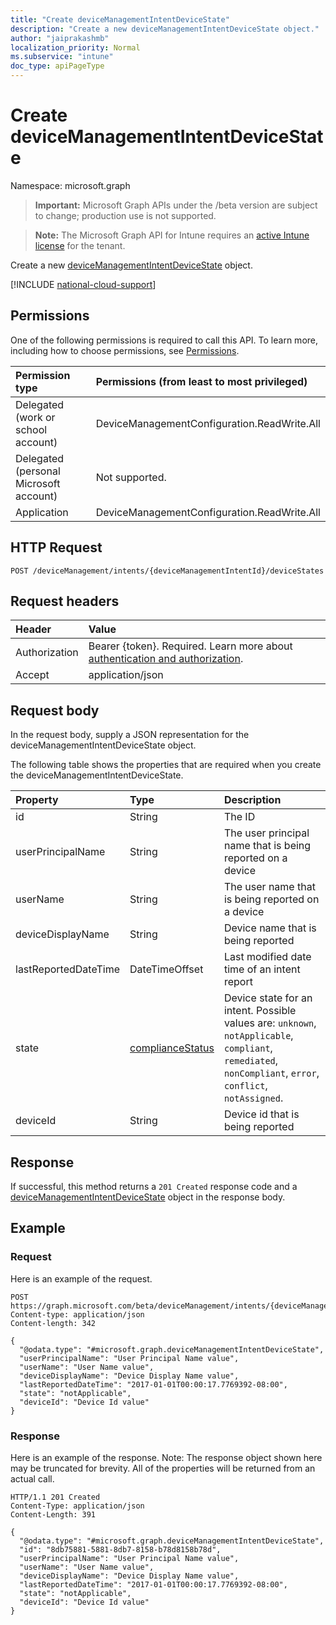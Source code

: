 ```yaml
---
title: "Create deviceManagementIntentDeviceState"
description: "Create a new deviceManagementIntentDeviceState object."
author: "jaiprakashmb"
localization_priority: Normal
ms.subservice: "intune"
doc_type: apiPageType
---
```


# Create deviceManagementIntentDeviceState

Namespace: microsoft.graph

> **Important:** Microsoft Graph APIs under the /beta version are subject to change; production use is not supported.

> **Note:** The Microsoft Graph API for Intune requires an [active Intune license](https://go.microsoft.com/fwlink/?linkid=839381) for the tenant.

Create a new [deviceManagementIntentDeviceState](../resources/intune-deviceintent-devicemanagementintentdevicestate.md) object.

[!INCLUDE [national-cloud-support](../../includes/all-clouds.md)]

## Permissions
One of the following permissions is required to call this API. To learn more, including how to choose permissions, see [Permissions](/graph/permissions-reference).

|Permission type|Permissions (from least to most privileged)|
|:---|:---|
|Delegated (work or school account)|DeviceManagementConfiguration.ReadWrite.All|
|Delegated (personal Microsoft account)|Not supported.|
|Application|DeviceManagementConfiguration.ReadWrite.All|

## HTTP Request
<!-- {
  "blockType": "ignored"
}
-->
``` http
POST /deviceManagement/intents/{deviceManagementIntentId}/deviceStates
```

## Request headers
|Header|Value|
|:---|:---|
|Authorization|Bearer {token}. Required. Learn more about [authentication and authorization](/graph/auth/auth-concepts).|
|Accept|application/json|

## Request body
In the request body, supply a JSON representation for the deviceManagementIntentDeviceState object.

The following table shows the properties that are required when you create the deviceManagementIntentDeviceState.

|Property|Type|Description|
|:---|:---|:---|
|id|String|The ID|
|userPrincipalName|String|The user principal name that is being reported on a device|
|userName|String|The user name that is being reported on a device|
|deviceDisplayName|String|Device name that is being reported|
|lastReportedDateTime|DateTimeOffset|Last modified date time of an intent report|
|state|[complianceStatus](../resources/intune-shared-compliancestatus.md)|Device state for an intent. Possible values are: `unknown`, `notApplicable`, `compliant`, `remediated`, `nonCompliant`, `error`, `conflict`, `notAssigned`.|
|deviceId|String|Device id that is being reported|



## Response
If successful, this method returns a `201 Created` response code and a [deviceManagementIntentDeviceState](../resources/intune-deviceintent-devicemanagementintentdevicestate.md) object in the response body.

## Example

### Request
Here is an example of the request.
``` http
POST https://graph.microsoft.com/beta/deviceManagement/intents/{deviceManagementIntentId}/deviceStates
Content-type: application/json
Content-length: 342

{
  "@odata.type": "#microsoft.graph.deviceManagementIntentDeviceState",
  "userPrincipalName": "User Principal Name value",
  "userName": "User Name value",
  "deviceDisplayName": "Device Display Name value",
  "lastReportedDateTime": "2017-01-01T00:00:17.7769392-08:00",
  "state": "notApplicable",
  "deviceId": "Device Id value"
}
```

### Response
Here is an example of the response. Note: The response object shown here may be truncated for brevity. All of the properties will be returned from an actual call.
``` http
HTTP/1.1 201 Created
Content-Type: application/json
Content-Length: 391

{
  "@odata.type": "#microsoft.graph.deviceManagementIntentDeviceState",
  "id": "8db75881-5881-8db7-8158-b78d8158b78d",
  "userPrincipalName": "User Principal Name value",
  "userName": "User Name value",
  "deviceDisplayName": "Device Display Name value",
  "lastReportedDateTime": "2017-01-01T00:00:17.7769392-08:00",
  "state": "notApplicable",
  "deviceId": "Device Id value"
}
```